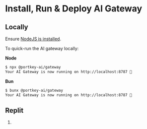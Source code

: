 # Install, Run & Deploy AI Gateway

## Locally
Ensure [NodeJS is installed](https://nodejs.org/en/learn/getting-started/how-to-install-nodejs).

To quick-run the AI gateway locally:

**Node**
```sh
$ npx @portkey-ai/gateway
Your AI Gateway is now running on http://localhost:8787 🚀
```

**Bun**

```sh
$ bunx @portkey-ai/gateway
Your AI Gateway is now running on http://localhost:8787 🚀
```

## Replit

1. 
